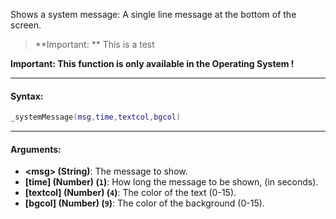 Shows a system message: A single line message at the bottom of the screen.

> **Important: ** This is a test

**Important: This function is only available in the Operating System !**

---

#### Syntax:
```lua
_systemMessage(msg,time,textcol,bgcol)
```

---

#### Arguments:

* **<msg\> (String)**: The message to show.
* **[time] (Number) (`1`)**: How long the message to be shown, (in seconds).
* **[textcol] (Number) (`4`)**: The color of the text (0-15).
* **[bgcol] (Number) (`9`)**: The color of the background (0-15).